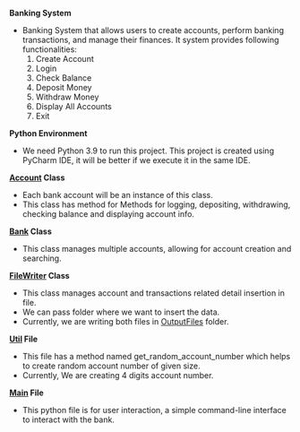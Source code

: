 **Banking System**
- Banking System that allows users to create accounts, perform banking transactions, and manage their finances. It system provides following functionalities:
  1. Create Account 
  2. Login 
  3. Check Balance 
  4. Deposit Money
  5. Withdraw Money
  6. Display All Accounts
  7. Exit



**Python Environment**
- We need Python 3.9 to run this project. This project is created using PyCharm IDE, it will be better if we execute it in the same IDE.

**[Account](src/Account.py) Class**
- Each bank account will be an instance of this class.
- This class has method for Methods for logging, depositing, withdrawing, checking balance and displaying account info.


**[Bank](src/Bank.py) Class**
- This class manages multiple accounts, allowing for account creation and searching.


**[FileWriter](src/FileWriter.py) Class**
- This class manages account and transactions related detail insertion in file.
- We can pass folder where we want to insert the data.
- Currently, we are writing both files in [OutputFiles](src/OutputFiles) folder.


**[Util](src/Util.py) File**
- This file has a method named get_random_account_number which helps to create random account number of given size.
- Currently, We are creating 4 digits account number.

**[Main](src/Main.py) File**
- This python file is for user interaction, a simple command-line interface to interact with the bank.
